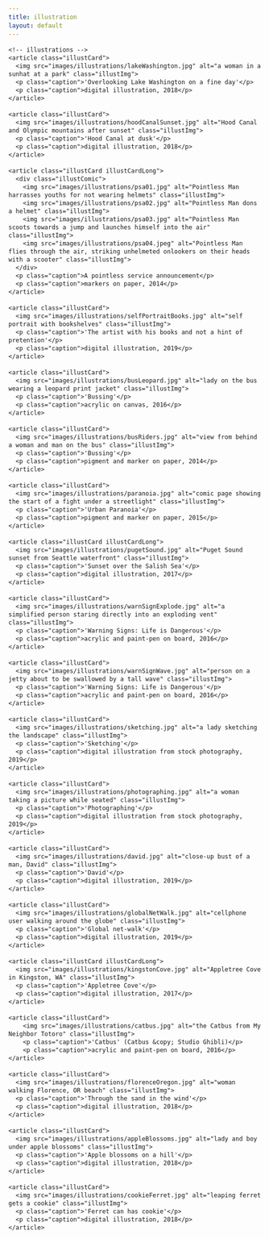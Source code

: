 ```yaml
---
title: illustration
layout: default
---
```


<section class="illustContainer">

    <!-- illustrations -->
    <article class="illustCard">
      <img src="images/illustrations/lakeWashington.jpg" alt="a woman in a sunhat at a park" class="illustImg">
      <p class="caption">'Overlooking Lake Washington on a fine day'</p>
      <p class="caption">digital illustration, 2018</p>
    </article>

    <article class="illustCard">
      <img src="images/illustrations/hoodCanalSunset.jpg" alt="Hood Canal and Olympic mountains after sunset" class="illustImg">
      <p class="caption">'Hood Canal at dusk'</p>
      <p class="caption">digital illustration, 2018</p>
    </article>

    <article class="illustCard illustCardLong">
      <div class="illustComic">
        <img src="images/illustrations/psa01.jpg" alt="Pointless Man harrasses youths for not wearing helmets" class="illustImg">
        <img src="images/illustrations/psa02.jpg" alt="Pointless Man dons a helmet" class="illustImg">
        <img src="images/illustrations/psa03.jpg" alt="Pointless Man scoots towards a jump and launches himself into the air" class="illustImg">
        <img src="images/illustrations/psa04.jpeg" alt="Pointless Man flies through the air, striking unhelmeted onlookers on their heads with a scooter" class="illustImg">
      </div>
      <p class="caption">A pointless service announcement</p>
      <p class="caption">markers on paper, 2014</p>
    </article>

    <article class="illustCard">
      <img src="images/illustrations/selfPortraitBooks.jpg" alt="self portrait with bookshelves" class="illustImg">
      <p class="caption">'The artist with his books and not a hint of pretention'</p>
      <p class="caption">digital illustration, 2019</p>
    </article>

    <article class="illustCard">
      <img src="images/illustrations/busLeopard.jpg" alt="lady on the bus wearing a leopard print jacket" class="illustImg">
      <p class="caption">'Bussing'</p>
      <p class="caption">acrylic on canvas, 2016</p>
    </article>

    <article class="illustCard">
      <img src="images/illustrations/busRiders.jpg" alt="view from behind a woman and man on the bus" class="illustImg">
      <p class="caption">'Bussing'</p>
      <p class="caption">pigment and marker on paper, 2014</p>
    </article>

    <article class="illustCard">
      <img src="images/illustrations/paranoia.jpg" alt="comic page showing the start of a fight under a streetlight" class="illustImg">
      <p class="caption">'Urban Paranoia'</p>
      <p class="caption">pigment and marker on paper, 2015</p>
    </article>

    <article class="illustCard illustCardLong">
      <img src="images/illustrations/pugetSound.jpg" alt="Puget Sound sunset from Seattle waterfront" class="illustImg">
      <p class="caption">'Sunset over the Salish Sea'</p>
      <p class="caption">digital illustration, 2017</p>
    </article>

    <article class="illustCard">
      <img src="images/illustrations/warnSignExplode.jpg" alt="a simplified person staring directly into an exploding vent" class="illustImg">
      <p class="caption">'Warning Signs: Life is Dangerous'</p>
      <p class="caption">acrylic and paint-pen on board, 2016</p>
    </article>

    <article class="illustCard">
      <img src="images/illustrations/warnSignWave.jpg" alt="person on a jetty about to be swallowed by a tall wave" class="illustImg">
      <p class="caption">'Warning Signs: Life is Dangerous'</p>
      <p class="caption">acrylic and paint-pen on board, 2016</p>
    </article>

    <article class="illustCard">
      <img src="images/illustrations/sketching.jpg" alt="a lady sketching the landscape" class="illustImg">
      <p class="caption">'Sketching'</p>
      <p class="caption">digital illustration from stock photography, 2019</p>
    </article>

    <article class="illustCard">
      <img src="images/illustrations/photographing.jpg" alt="a woman taking a picture while seated" class="illustImg">
      <p class="caption">'Photographing'</p>
      <p class="caption">digital illustration from stock photography, 2019</p>
    </article>

    <article class="illustCard">
      <img src="images/illustrations/david.jpg" alt="close-up bust of a man, David" class="illustImg">
      <p class="caption">'David'</p>
      <p class="caption">digital illustration, 2019</p>
    </article>

    <article class="illustCard">
      <img src="images/illustrations/globalNetWalk.jpg" alt="cellphone user walking around the globe" class="illustImg">
      <p class="caption">'Global net-walk'</p>
      <p class="caption">digital illustration, 2019</p>
    </article>

    <article class="illustCard illustCardLong">
      <img src="images/illustrations/kingstonCove.jpg" alt="Appletree Cove in Kingston, WA" class="illustImg">
      <p class="caption">'Appletree Cove'</p>
      <p class="caption">digital illustration, 2017</p>
    </article>

    <article class="illustCard">
        <img src="images/illustrations/catbus.jpg" alt="the Catbus from My Neighbor Totoro" class="illustImg">
        <p class="caption">'Catbus' (Catbus &copy; Studio Ghibli)</p>
        <p class="caption">acrylic and paint-pen on board, 2016</p>
    </article>

    <article class="illustCard">
      <img src="images/illustrations/florenceOregon.jpg" alt="woman walking Florence, OR beach" class="illustImg">
      <p class="caption">'Through the sand in the wind'</p>
      <p class="caption">digital illustration, 2018</p>
    </article>

    <article class="illustCard">
      <img src="images/illustrations/appleBlossoms.jpg" alt="lady and boy under apple blossoms" class="illustImg">
      <p class="caption">'Apple blossoms on a hill'</p>
      <p class="caption">digital illustration, 2018</p>
    </article>

    <article class="illustCard">
      <img src="images/illustrations/cookieFerret.jpg" alt="leaping ferret gets a cookie" class="illustImg">
      <p class="caption">'Ferret can has cookie'</p>
      <p class="caption">digital illustration, 2018</p>
    </article>
</section>
